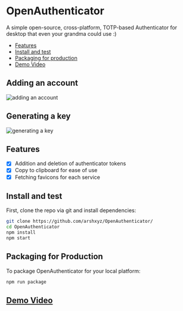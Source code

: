 # OpenAuthenticator
A simple open-source, cross-platform, TOTP-based Authenticator for desktop that even your grandma could use :)

- [Features](#features)
- [Install and test](#install)
- [Packaging for production](#package)
- [Demo Video](https://drive.google.com/file/d/1Ngh5IQ8PMsGNVn14lzE2ks3s8VZbOnJO/view)

## Adding an account
![adding an account](https://media.giphy.com/media/nvZd2DK3WOdIASduC7/giphy.gif)
## Generating a key
![generating a key](https://media.giphy.com/media/llkly8SemUloQRgSj7/giphy.gif)


## <a name="features">Features</a>
- [x] Addition and deletion of authenticator tokens
- [x] Copy to clipboard for ease of use
- [x] Fetching favicons for each service

## <a name="install">Install and test</a>
First, clone the repo via git and install dependencies:

```bash
git clone https://github.com/arshxyz/OpenAuthenticator/
cd OpenAuthenticator
npm install
npm start
```
## <a name="package"> Packaging for Production </a>

To package OpenAuthenticator for your local platform:

```bash
npm run package
```
## [Demo Video](https://drive.google.com/file/d/1Ngh5IQ8PMsGNVn14lzE2ks3s8VZbOnJO/view)
